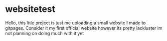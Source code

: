 # websitetest
Hello, this lttle project is just me uploading a small website I made to gitpages. Consider it my first official website however its pretty lackluster im not planning on doing much with it yet
